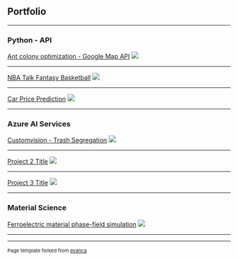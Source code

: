 ## Portfolio

---

### Python - API 

[Ant colony optimization - Google Map API](/sample_page)
<img src="images/dummy_thumbnail.jpg?raw=true"/>

---
[NBA Talk Fantasy Basketball](/pdf/sample_presentation.pdf)
<img src="images/dummy_thumbnail.jpg?raw=true"/>

---
[Car Price Prediction](http://example.com/)
<img src="images/dummy_thumbnail.jpg?raw=true"/>

---

### Azure AI Services

[Customvision - Trash Segregation](/sample_page)
<img src="images/dummy_thumbnail.jpg?raw=true"/>

---
[Project 2 Title](/pdf/sample_presentation.pdf)
<img src="images/dummy_thumbnail.jpg?raw=true"/>

---
[Project 3 Title](http://example.com/)
<img src="images/dummy_thumbnail.jpg?raw=true"/>

---

### Material Science

[Ferroelectric material phase-field simulation](/sample_page)
<img src="images/dummy_thumbnail.jpg?raw=true"/>

---




---
<p style="font-size:11px">Page template forked from <a href="https://github.com/evanca/quick-portfolio">evanca</a></p>
<!-- Remove above link if you don't want to attibute -->
